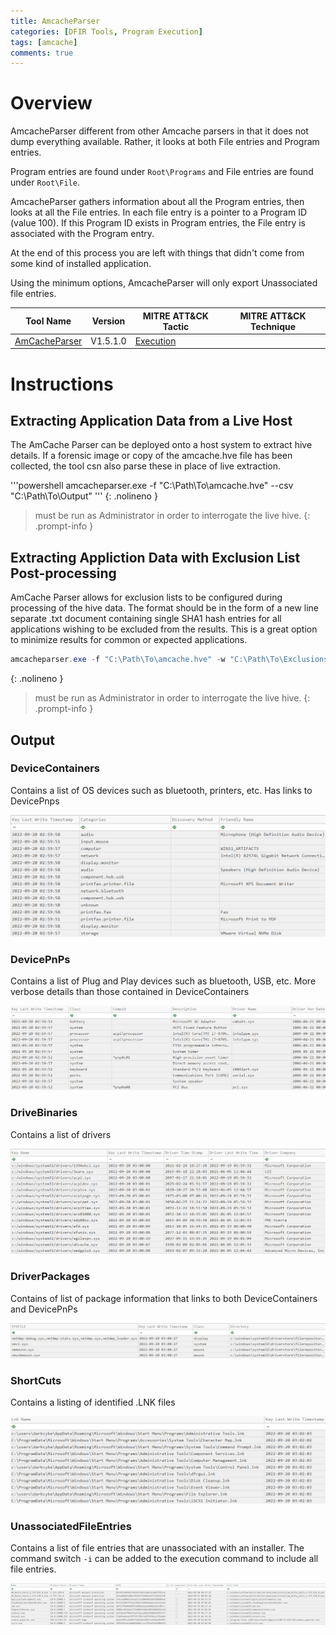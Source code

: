 ```yaml
---
title: AmcacheParser
categories: [DFIR Tools, Program Execution]
tags: [amcache]
comments: true
---
```


# Overview
AmcacheParser different from other Amcache parsers in that it does not dump everything available. Rather, it looks at both File entries and Program entries.

Program entries are found under `Root\Programs` and File entries are found under `Root\File`.

AmcacheParser gathers information about all the Program entries, then looks at all the File entries. In each file entry is a pointer to a Program ID (value 100). If this Program ID exists in Program entries, the File entry is associated with the Program entry.

At the end of this process you are left with things that didn't come from some kind of installed application.

Using the minimum options, AmcacheParser will only export Unassociated file entries.

| Tool Name | Version | MITRE ATT&CK Tactic | MITRE ATT&CK Technique |
| --------- | ------- | ------------------- | ---------------------- |
| [AmCacheParser](https://github.com/EricZimmerman/AmcacheParser) | V1.5.1.0 | [Execution](https://attack.mitre.org/tactics/TA0002/) | | 

# Instructions
## Extracting Application Data from a Live Host
The AmCache Parser can be deployed onto a host system to extract hive details. If a forensic image or copy of the amcache.hve file has been collected, the tool csn also parse these in place of live extraction. 

'''powershell
amcacheparser.exe -f "C:\Path\To\amcache.hve" --csv "C:\Path\To\Output"
'''
{: .nolineno }

> must be run as Administrator in order to interrogate the live hive.
{: .prompt-info }

## Extracting Appliction Data with Exclusion List Post-processing
AmCache Parser allows for exclusion lists to be configured during processing of the hive data. The format should be in the form of a new line separate .txt document containing single SHA1 hash entries for all applications wishing to be excluded from the results. This is a great option to minimize results for common or expected applications.

```powershell
amcacheparser.exe -f "C:\Path\To\amcache.hve" -w "C:\Path\To\Exclusions.txt" --csv "C:\Path\To\Output"
```
{: .nolineno }

> must be run as Administrator in order to interrogate the live hive.
{: .prompt-info }

## Output
### DeviceContainers
Contains a list of OS devices such as bluetooth, printers, etc. Has links to DevicePnps

![AmCacheParser DeviceContainers (Filtered)](/assets/img/posts/DFIR/DFIR_Tools_Execution_AmCacheParser_DeviceContainers.png "AmCacheParser DeviceContainers (Filtered)")

### DevicePnPs
Contains a list of Plug and Play devices such as bluetooth, USB, etc. More verbose details than those contained in DeviceContainers

![AmCacheParser DevicePnPs (Filtered)](/assets/img/posts/DFIR/DFIR_Tools_Execution_AmCacheParser_DevicePnPs.png "AmCacheParser DevicePnPs (Filtered)")

### DriveBinaries
Contains a list of drivers

![AmCacheParser DriveBinaries (Filtered)](/assets/img/posts/DFIR/DFIR_Tools_Execution_AmCacheParser_DriveBinaries.png "AmCacheParser DriveBinaries (Filtered)")

### DriverPackages
Contains of list of package information that links to both DeviceContainers and DevicePnPs

![AmCacheParser DriverPackages (Filtered)](/assets/img/posts/DFIR/DFIR_Tools_Execution_AmCacheParser_DriverPackages.png "AmCacheParser DriverPackages (Filtered)")

### ShortCuts
Contains a listing of identified .LNK files

![AmCacheParser ShortCuts (Filtered)](/assets/img/posts/DFIR/DFIR_Tools_Execution_AmCacheParser_ShortCuts.png "AmCacheParser ShortCuts (Filtered)")

### UnassociatedFileEntries
Contains a list of file entries that are unassociated with an installer. The command switch `-i` can be added to the execution command to include all file entries.

![AmCacheParser UnassociatedFileEntries (Filtered)](/assets/img/posts/DFIR/DFIR_Tools_Execution_AmCacheParser_UnassociatedFileEntries.png "AmCacheParser UnassociatedFileEntries (Filtered)")